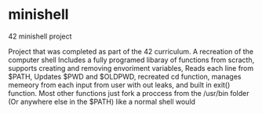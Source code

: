 # minishell
42 minishell project

Project that was completed as part of the 42 curriculum. A recreation of the computer shell Includes a fully programed libaray of functions from scracth, supports creating and removing envoriment variables, Reads each line from $PATH, Updates $PWD and $OLDPWD, recreated cd function, manages memeory from each input from user with out leaks, and built in exit() function. Most other functions just fork a proccess from the /usr/bin folder (Or anywhere else in the $PATH) like a normal shell would
